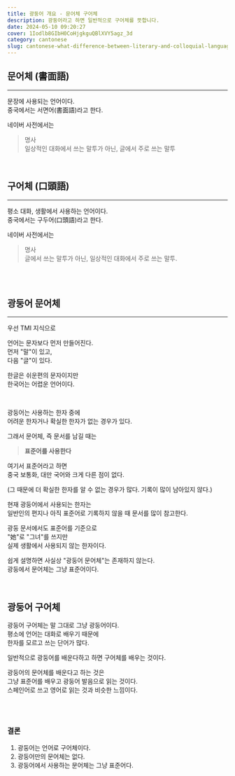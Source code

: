 ```yaml
---
title: 광둥어 개요 - 문어체 구어체
description: 광둥어라고 하면 일반적으로 구어체를 뜻합니다.
date: 2024-05-10 09:20:27
cover: 1Iodlb8GIbH0CoHjgkguQBlXVY5agz_3d
category: cantonese
slug: cantonese-what-difference-between-literary-and-colloquial-language
---
```


## 문어체 (書面語)

---

문장에 사용되는 언어이다.  
중국에서는 서면어(書面語)라고 한다.

네이버 사전에서는

> 명사  
> 일상적인 대화에서 쓰는 말투가 아닌, 글에서 주로 쓰는 말투

<br>

## 구어체 (口頭語)

---

평소 대화, 생활에서 사용하는 언어이다.  
중국에서는 구두어(口頭語)라고 한다.

네이버 사전에서는

> 명사  
> 글에서 쓰는 말투가 아닌, 일상적인 대화에서 주로 쓰는 말투.

<br>
<br>

## 광둥어 문어체

---

우선 TMI 지식으로

언어는 문자보다 먼저 만들어진다.  
먼저 "말"이 있고,  
다음 "글"이 있다.

한글은 쉬운편의 문자이지만  
한국어는 어렵운 언어이다.

<br>

광둥어는 사용하는 한자 중에  
어려운 한자거나 확실한 한자가 없는 경우가 있다.

그래서 문어체, 즉 문서를 남길 때는

> **표준어를 사용한다**

여기서 표준어라고 하면  
중국 보통화, 대만 국어와 크게 다른 점이 없다.

(그 때문에 더 확실한 한자를 알 수 없는 경우가 많다. 기록이 많이 남아있지 않다.)

현재 광둥어에서 사용되는 한자는  
일반인의 편지나 아직 표준어로 기록하지 않을 때 문서를 많이 참고한다.

광둥 문서에서도 표준어를 기준으로  
"她"로 "그녀"를 쓰지만  
실제 생활에서 사용되지 않는 한자이다.

쉽게 설명하면 사실상 "광둥어 문어체"는 존재하지 않는다.  
광둥에서 문어체는 그냥 표준어이다.

<br>

## 광둥어 구어체

광둥어 구어체는 말 그대로 그냥 광둥어이다.  
평소에 언어는 대화로 배우기 때문에  
한자를 모르고 쓰는 단어가 많다.

일반적으로 광둥어를 배운다하고 하면 구어체를 배우는 것이다.

광둥어의 문어체를 배운다고 하는 것은  
그냥 표준어를 배우고 광둥어 발음으로 읽는 것이다.  
스페인어로 쓰고 영어로 읽는 것과 비슷한 느낌이다.

<br>
<br>

### 결론

1. 광둥어는 언어로 구어체이다.
2. 광둥어만의 문어체는 없다.
3. 광둥어에서 사용하는 문어체는 그냥 표준어다.
